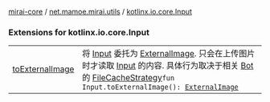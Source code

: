 [mirai-core](../../index.md) / [net.mamoe.mirai.utils](../index.md) / [kotlinx.io.core.Input](./index.md)

### Extensions for kotlinx.io.core.Input
|||
|:----------------------------------------------------------------------------------------|:---------------------------------------------------------------------------------------------------------------------------------------------------------------------------------------------------------|
| [toExternalImage](to-external-image.md) | 将 [Input](#) 委托为 [ExternalImage](../-external-image/index.md). 只会在上传图片时才读取 [Input](#) 的内容. 具体行为取决于相关 [Bot](../../net.mamoe.mirai/-bot/index.md) 的 [FileCacheStrategy](../-file-cache-strategy/index.md)`fun Input.toExternalImage(): `[`ExternalImage`](../-external-image/index.md) |

